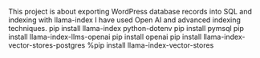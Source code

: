This project is about exporting WordPress database records into SQL and indexing with llama-index
I have used Open AI and advanced indexing techniques.
pip install llama-index python-dotenv
pip install pymsql
pip install llama-index-llms-openai
pip install openai
pip install llama-index-vector-stores-postgres
%pip install llama-index-vector-stores
